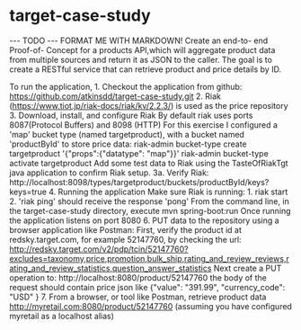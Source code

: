 # target-case-study
--- TODO --- FORMAT ME WITH MARKDOWN!
Create an end-to- end Proof-of- Concept for a products API,which will aggregate product data from multiple sources and return it as JSON to the caller.
The goal is to create a RESTful service that can retrieve product and price details by ID.

To run the application,
	1. Checkout the application from github: 
		https://github.com/atkinsdd/target-case-study.git
	2. Riak (https://www.tiot.jp/riak-docs/riak/kv/2.2.3/) is used as the price repository
	3. Download, install, and configure Riak 
		By default riak uses ports 8087(Protocol Buffers) and 8098 (HTTP)
		For this exercise I configured a 'map' bucket type (named targetproduct), with a bucket named 'productById' to store price data:
		riak-admin bucket-type create targetproduct '{"props":{"datatype": "map"}}'
		riak-admin bucket-type activate targetproduct
		Add some test data to Riak using the TasteOfRiakTgt java application to confirm Riak setup.
	3a. Verify Riak: 	
		http://localhost:8098/types/targetproduct/buckets/productById/keys?keys=true
	4. Running the application
		Make sure Riak is running: 1. riak start  2. 'riak ping' should receive the response 'pong'
		From the command line, in the target-case-study directory, execute
			mvn spring-boot:run
		Once running the application listens on port 8080
	6. PUT data to the repository using a browser application like Postman:
	     First, verify the product id at redsky.target.com, for example 52147760, by checking the url:
	     	http://redsky.target.com/v2/pdp/tcin/52147760?excludes=taxonomy,price,promotion,bulk_ship,rating_and_review_reviews,rating_and_review_statistics,question_answer_statistics
		 Next create a PUT operation to: http://localhost:8080/product/52147760
		 	the body of the request should contain price json like
				{"value": "391.99",  "currency_code": "USD" }
	7. From a browser, or tool like Postman, retrieve product data
		http://myretail.com:8080/product/52147760  (assuming you have configured myretail as a localhost alias)

